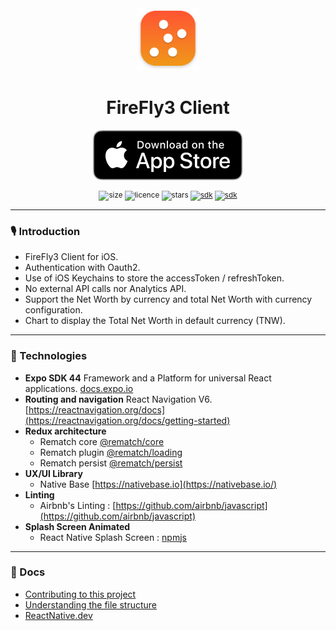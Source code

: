 
<div align="center">
  <img src="documentation/img.png" height=100 />
  <p></p>
  <h1>FireFly3 Client</h1>
    <div>
        <a href="https://apps.apple.com/us/app/h2t/id1502288567"><img src="documentation/apple.svg" /></a>
    </div>
    <p></p>
  <sup>

![size](https://img.shields.io/github/repo-size/victorbalssa/firefly-iii?style=for-the-badge)
![licence](https://img.shields.io/github/license/victorbalssa/firefly-iii?style=for-the-badge)
![stars](https://img.shields.io/github/stars/victorbalssa/firefly-iii?style=for-the-badge)
[![sdk](https://img.shields.io/badge/SDK-44.0.0-blue?style=for-the-badge)](https://www.npmjs.com/package/expo)
[![sdk](https://img.shields.io/badge/PRs-welcome-brightgreen.svg?style=for-the-badge)](http://makeapullrequest.com)

  </sup>
</div>

---

### 🎙 Introduction

- FireFly3 Client for iOS.
- Authentication with Oauth2.
- Use of iOS Keychains to store the accessToken / refreshToken.
- No external API calls nor Analytics API.
- Support the Net Worth by currency and total Net Worth with currency configuration.
- Chart to display the Total Net Worth in default currency (TNW). 

---

### 📡 Technologies

- __Expo SDK 44__ Framework and a Platform for universal React applications. [docs.expo.io](https://docs.expo.io/)
- __Routing and navigation__ React Navigation V6. [https://reactnavigation.org/docs](https://reactnavigation.org/docs/getting-started)
- __Redux architecture__
    - Rematch core [@rematch/core](https://github.com/rematch/rematch)
    - Rematch plugin [@rematch/loading](https://rematchjs.org/docs/plugins/loading)
    - Rematch persist [@rematch/persist](https://rematchjs.org/docs/plugins/persist)
- __UX/UI Library__
    - Native Base [https://nativebase.io](https://nativebase.io/)
- __Linting__
    - Airbnb's Linting : [https://github.com/airbnb/javascript](https://github.com/airbnb/javascript)
- __Splash Screen Animated__
    - React Native Splash Screen : [npmjs](https://www.npmjs.com/package/react-native-animated-splash-screen)
---

### 📖 Docs

- [Contributing to this project](.github/CONTRIBUTING.md)
- [Understanding the file structure](documentation/file.md)
- [ReactNative.dev](https://reactnative.dev)
